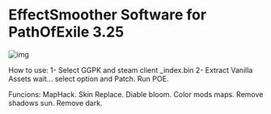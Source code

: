 # EffectSmoother Software for PathOfExile 3.25

![img](https://github.com/user-attachments/assets/1cd240e4-1fcd-439b-a49c-0f47cddda185)

How to use:
1- Select GGPK and steam client _index.bin
2- Extract Vanilla Assets
wait...
select option and Patch.
Run POE.

Funcions:
MapHack.
Skin Replace.
Diable bloom.
Color mods maps.
Remove shadows sun.
Remove dark.


